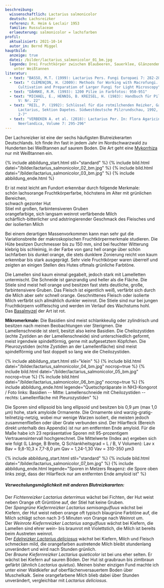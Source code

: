 ```yaml
---
beschreibung:
  wissenschaftlich: Lactarius salmonicolor
  deutsch: Lachsreizker
  referenz: R. Heim & Leclair 1953
  familie: Russulaceae
  erlaeuterung: salmonicolor = lachsfarben
profil:
  aktualisiert: 2021-10-14
  autor_in: Bernd Miggel
hauptbild:
  anzeige: true
  datei: /bilder/lactarius_salmonicolor_01_bm.jpg
  legende: Drei Fruchtkörper zwischen Blaubeeren, Sauerklee, Glänzendem Etagenmoos
    unter Weißtannen
literatur:
  - text: "BASSO, M.T. (1999): Lactarius Pers. Fungi Europaei 7: 282-287"
  - text: " CLÉMENÇON, H. (2009): Methods for Working with Macrofungi. Laboratory,
      Cultivation and Preparation of Larger Fungi for Light Microscopy"
  - text: "DÄHNKE, R.M. (1993): 1200 Pilze in Farbfotos: 950-951"
  - text: "MICHAEL, E., HENNIG, B. KREISEL, H. (1983): Handbuch für Pilzfreunde Band
      V: Nr. 22"
  - text: "REIL, P. (1992): Schlüssel für die rotmilchenden Reizker, Gattung
      Lactarius, Sektion Dapetes. Südwestdeutsche Pilzrundschau, 1992, Heft 1:
      2-7"
  - text: "VERBEKEN A. et al. (2018): Lactarius Per. In: Flora Agaricina
      Neerlandica, Volume 7: 295-296"
---
```

Der Lachsreizker ist eine der sechs häufigsten Blutreizkerarten Deutschlands. Ich finde ihn fast in jedem Jahr im Nordschwarzwald zu Hunderten bei Weißtannen auf saurem Boden. Die Art geht eine [Mykorrhiza](Mykorrhiza "Glossar") nur mit Weißtannen ein.

{% include abbildung_start.html stil="standard" %}
{% include bild.html datei="/bilder/lactarius_salmonicolor_02_bm.jpg" %}
{% include bild.html datei="/bilder/lactarius_salmonicolor_03_bm.jpg" %}
{% include abbildung_ende.html %}

Er ist meist leicht am Fundort erkennbar durch folgende Merkmale:\
schön lachsorange Fruchtkörperfarbe, höchstens im Alter mit grünlichen Bereichen,\
schwach gezonter Hut\
Stiel mit großen, farbintensiveren Gruben\
orangefarbige, sich langsam weinrot verfärbende Milch\
schärflich-bitterlicher und adstringierender Geschmack des Fleisches und der isolierten Milch

Bei einem derartigen Massenvorkommen kann man sehr gut die Variationsbreite der makroskopischen Fruchtkörpermerkmale studieren. Die Hüte besitzen Durchmesser bis zu 150 mm, sind bei feuchter Witterung klebrig bis schleimig, in der Farbe von ganz hell orange über schön lachfarben bis dunkel orange, die stets dunklere Zonierung reicht von kaum erkennbar bis stark ausgeprägt. Sehr viele Fruchtkörper waren überreif und zeigten an einigen Stellen des Hutes oftmals grünliche Farbtöne.

Die Lamellen sind kaum einmal gegabelt, jedoch stark mit Lamelletten untermischt. Die Schneide ist ganzrandig und heller als die Fläche. Die Stiele sind meist hell orange und besitzen fast stets deutliche, große, farbintensivere Gruben. Das Fleisch ist eigentlich weiß, verfärbt sich durch die Milch aber sehr schnell orange. Geschnittenes Fleisch oder isolierte Milch verfärbt sich allmählich dunkler weinrot. Die Stiele sind nur bei jungen Fruchtkörpern vollfleischig und werden im Verlauf des Wachstums hohl. Das [Basalmyzel](Myzel "Glossar") der Art ist rot.

**Mikromerkmale:** Die Basidien sind meist schlankkeulig oder zylindrisch und besitzen nach meinen Beobachtungen vier Sterigmen. Die Lamellenschneide ist steril, besitzt also keine Basidien. Die Cheilozystiden (echte Zystiden an der Lamellenschneide) sind unterschiedlich geformt, meist irgendwie spindelförmig, gerne mit aufgesetztem Köpfchen. Die Pleurozystiden (echte Zystiden an der Lamellenfläche) sind meist spindelförmig und fast doppelt so lang wie die Cheilozystiden.

{% include abbildung_start.html stil="klein" %}
{% include bild.html datei="/bilder/lactarius_salmonicolor_04_bm.jpg" nocrop=true %}
{% include bild.html datei="/bilder/lactarius_salmonicolor_05_bm.jpg" nocrop=true %}
{% include bild.html datei="/bilder/lactarius_salmonicolor_06_bm.jpg" nocrop=true %}
{% include abbildung_ende.html legende="Quetschpräparate in NH3-Kongorot / Foto links: Basidien -- Mitte: Lamellenschneide mit Cheilozystiden -- rechts: Lamellenfläche mit Pleurozystiden" %}

Die Sporen sind ellipsoid bis lang ellipsoid und besitzen bis 0,9 µm (max 1,0 µm) hohe, stark amyloide Ormanente. Die Ornamente sind warzig-gratig-teilnetzig-netzig, wobei mur wenige Warzen isoliert, die meisten jedoch zusammenfließen oder über Grate verbunden sind. Der Hilarfleck (Bereich direkt unterhalb des Appendix) ist nur am entfernten Ende amyloid. Für die Maße habe ich 23 repräsentative Sporen mit 95-prozentigem Vertrauensintervall hochgerechnet. Die Mittelwerte (Index av) ergeben sich wie folgt (L Länge, B Breite, Q Schlankheitsgrad = L / B, V Volumen): Lav x Bav = 9,8-10,3 x 7,7-8,0 µm     Qav = 1,24-1,30     Vav = 310-350 µm3

{% include abbildung_start.html stil="standard" %}
{% include bild.html datei="/bilder/lactarius_salmonicolor_07_bm.jpg" %}
{% include abbildung_ende.html legende="Sporen in Melzers Reagenz: die Spore oben links zeigt, dass der Hilarfleck nur am entfernten Ende amyloid ist" %}

##### Verwechslungsmöglichkeit mit anderen Blutreizkararten:

Der *Fichtenreizker Lactarius deterrimus* wächst bei Fichten, der Hut weist neben Orange oft Grüntöne auf, der Stiel hat keine Gruben.  
Der *Spangrüne Kiefernreizker Lactarius semisanguifluus* wächst bei Kiefern, der Hut weist neben orange oft typisch blaugrüne Farbtöne auf, die Milch schlägt schon nach 3-5 Minuten von Orange nach Weinrot um.  
Der *Weinrote Kiefernreizker Lactarius sanguifluus* wächst bei Kiefern, die Lamellen sind ehrer wein- bis braunrot mit Violettstich, die Milch ist bereits beim Austreten weinrot.  
Der *[Edelreizker Lactarius deliciosus](/pilze/lactarius-deliciosus-edelreizker)* wächst bei Kiefern, Milch und Fleisch schmecken mild, die orangefarben austretende Milch bleibt stundenlang unverändert und wird nach Stunden grünlich.  
Der *Braune Kiefernreizker Lactarius quieticolor* ist bei uns eher selten. Er wächst bei Kiefern auf sauren Böden. Der Hut ist graubraun bis zimtbraun gefärbt (ähnlich *Lactarius quietus*). Meinen bisher einzigen Fund machte ich unter einer Waldkiefer auf oberflächenversauertem Boden über Muschelkalk. Seine orangefarbene Milch blieb dabei über Stunden unverändert, vergleichbar mit *Lactarius deliciosus*.
